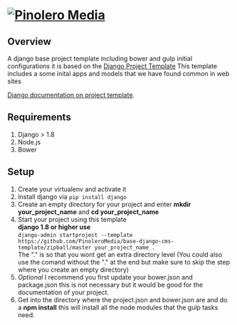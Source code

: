 # [![Pinolero Media](https://cloud.githubusercontent.com/assets/4844997/9451171/3ba44648-4a6a-11e5-8ddb-9a1438b1bb72.png)](http://pinoleromedia.com)

## Overview
A django base project template including bower and gulp initial configurations it is based on the [Django Project Template](https://github.com/LRPalacios/django-project-template)
This template includes a some inital apps and models that we have found common in web sites

[Django documentation on project template](https://docs.djangoproject.com/en/1.8/ref/django-admin/#startproject-projectname-destination).

## Requirements
1. Django > 1.8 
2. Node.js
3. Bower

## Setup
1. Create your virtualenv and activate it
2. Install django via `pip install django`
3. Create an empty directory for your project and enter **mkdir your_project_name** and **cd your_project_name**
4. Start your project using this template  
  **django 1.8 or higher use**  
``django-admin startproject --template https://github.com/PinoleroMedia/base-django-cms-template/zipball/master your_project_name .``  
The "." is so that you wont get an extra directory level (You could also use the comand without the "." at the end but make sure to skip the step where you create an empty directory)
5. *Optional* I recommend you first update your bower.json and package.json this is not necessary but it would be good for the documentation of your project.
6. Get into the directory where the project.json and bower.json are and do a **npm install** this will install all the node modules that the gulp tasks need.
